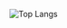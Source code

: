![Top Langs](https://github-readme-stats.vercel.app/api/top-langs/?FRIDAYFREEBIE=anuraghazra&layout=compact)
